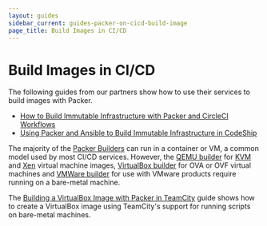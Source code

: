 ```yaml
---
layout: guides
sidebar_current: guides-packer-on-cicd-build-image
page_title: Build Images in CI/CD
---
```


# Build Images in CI/CD

The following guides from our partners show how to use their services to build
images with Packer.

- [How to Build Immutable Infrastructure with Packer and CircleCI Workflows](https://circleci.com/blog/how-to-build-immutable-infrastructure-with-packer-and-circleci-workflows/)
- [Using Packer and Ansible to Build Immutable Infrastructure in CodeShip](https://blog.codeship.com/packer-ansible/)

The majority of the [Packer Builders](/docs/builders/index.html) can run in
a container or VM, a common model used by most CI/CD services. However, the
[QEMU builder](/docs/builders/qemu.html) for
[KVM](https://www.linux-kvm.org/page/Main_Page) and
[Xen](https://www.xenproject.org/) virtual machine images, [VirtualBox
builder](/docs/builders/virtualbox.html) for OVA or OVF virtual machines and
[VMWare builder](/docs/builders/vmware.html) for use with VMware products
require running on a bare-metal machine.

The [Building a VirtualBox Image with Packer in
TeamCity](/guides/packer-on-cicd/build-virtualbox-image.html) guide shows
how to create a VirtualBox image using TeamCity's support for running scripts
on bare-metal machines.
